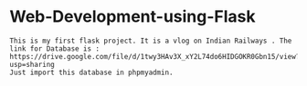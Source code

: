 # Web-Development-using-Flask
	This is my first flask project. It is a vlog on Indian Railways . The link for Database is : https://drive.google.com/file/d/1twy3HAv3X_xY2L74do6HIDGOKR0Gbn15/view?usp=sharing
	Just import this database in phpmyadmin.
